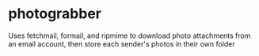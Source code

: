 # photograbber

Uses fetchmail, formail, and ripmime to download photo attachments from an email account, then store each sender's photos in their own folder
